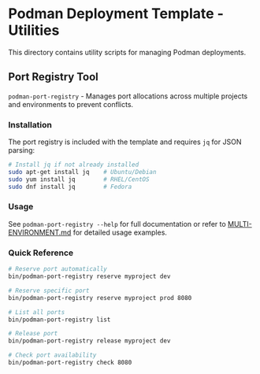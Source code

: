 # Podman Deployment Template - Utilities

This directory contains utility scripts for managing Podman deployments.

## Port Registry Tool

`podman-port-registry` - Manages port allocations across multiple projects and environments to prevent conflicts.

### Installation

The port registry is included with the template and requires `jq` for JSON parsing:

```bash
# Install jq if not already installed
sudo apt-get install jq    # Ubuntu/Debian
sudo yum install jq        # RHEL/CentOS
sudo dnf install jq        # Fedora
```

### Usage

See `podman-port-registry --help` for full documentation or refer to [MULTI-ENVIRONMENT.md](../MULTI-ENVIRONMENT.md) for detailed usage examples.

### Quick Reference

```bash
# Reserve port automatically
bin/podman-port-registry reserve myproject dev

# Reserve specific port
bin/podman-port-registry reserve myproject prod 8080

# List all ports
bin/podman-port-registry list

# Release port
bin/podman-port-registry release myproject dev

# Check port availability
bin/podman-port-registry check 8080
```

